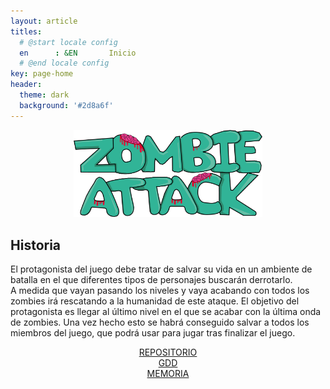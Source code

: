 ```yaml
---
layout: article
titles:
  # @start locale config
  en      : &EN       Inicio
  # @end locale config
key: page-home
header:
  theme: dark
  background: '#2d8a6f'
---
```


<div align="center">
<img  src="titulo1.png" width="60%" height="40%">
</div>

## Historia
El protagonista del juego debe tratar de salvar su vida en un ambiente de batalla en el que diferentes tipos de personajes buscarán derrotarlo.  
A medida que vayan pasando los niveles y vaya acabando con todos los zombies irá rescatando a la humanidad de este ataque. El objetivo del protagonista es llegar al último nivel en el que se acabar con la última onda de zombies.
Una vez hecho esto se habrá conseguido salvar a todos los miembros del juego, que podrá usar para jugar tras finalizar el juego.

<div class="grid" align="center">
  <div class="cell cell--4 ">
    <a class="button button--primary button--rounded button--xl" href="https://github.com/uah-videojuegos-2021/final-project-grupo-1"><i class="fas fa-list"></i> REPOSITORIO</a>
  </div>
  <div class="cell cell--4">
    <a class="button button--primary button--rounded button--xl" href=""><i class="fas fa-clipboard-list"></i> GDD</a>
   </div>
  <div class="cell cell--4">
    <a class="button button--primary button--rounded button--xl" href=""><i class="fas fa-calendar-check"></i> MEMORIA</a>
  </div>
</div>
